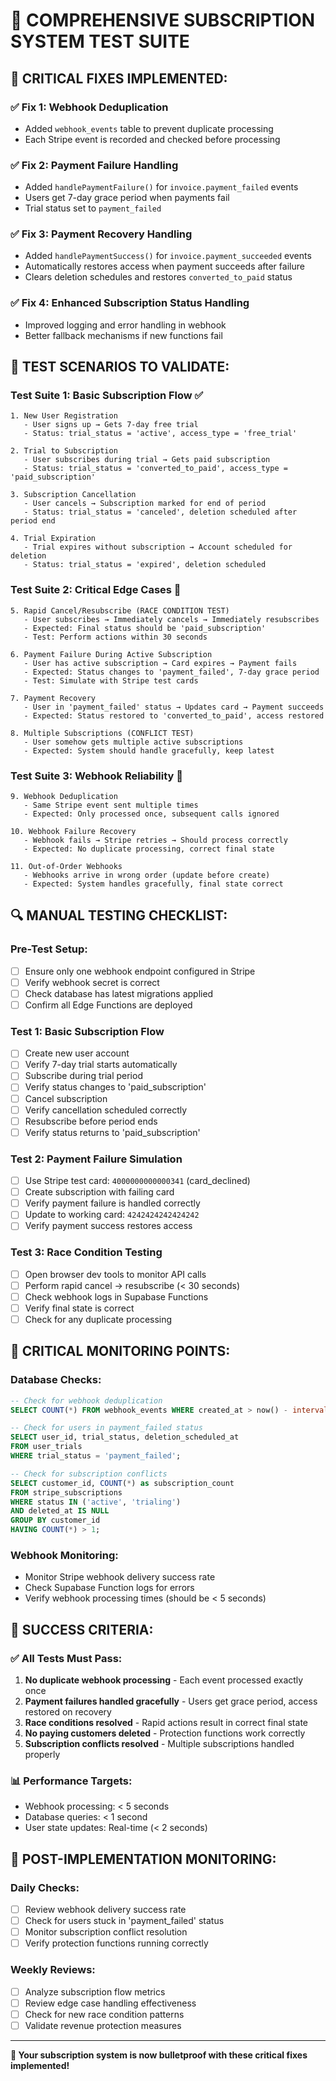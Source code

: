# 🧪 COMPREHENSIVE SUBSCRIPTION SYSTEM TEST SUITE

## 🎯 **CRITICAL FIXES IMPLEMENTED:**

### ✅ **Fix 1: Webhook Deduplication**
- Added `webhook_events` table to prevent duplicate processing
- Each Stripe event is recorded and checked before processing

### ✅ **Fix 2: Payment Failure Handling**
- Added `handlePaymentFailure()` for `invoice.payment_failed` events
- Users get 7-day grace period when payments fail
- Trial status set to `payment_failed`

### ✅ **Fix 3: Payment Recovery Handling**
- Added `handlePaymentSuccess()` for `invoice.payment_succeeded` events
- Automatically restores access when payment succeeds after failure
- Clears deletion schedules and restores `converted_to_paid` status

### ✅ **Fix 4: Enhanced Subscription Status Handling**
- Improved logging and error handling in webhook
- Better fallback mechanisms if new functions fail

## 🧪 **TEST SCENARIOS TO VALIDATE:**

### **Test Suite 1: Basic Subscription Flow ✅**
```
1. New User Registration
   - User signs up → Gets 7-day free trial
   - Status: trial_status = 'active', access_type = 'free_trial'

2. Trial to Subscription
   - User subscribes during trial → Gets paid subscription
   - Status: trial_status = 'converted_to_paid', access_type = 'paid_subscription'

3. Subscription Cancellation
   - User cancels → Subscription marked for end of period
   - Status: trial_status = 'canceled', deletion scheduled after period end

4. Trial Expiration
   - Trial expires without subscription → Account scheduled for deletion
   - Status: trial_status = 'expired', deletion scheduled
```

### **Test Suite 2: Critical Edge Cases 🚨**
```
5. Rapid Cancel/Resubscribe (RACE CONDITION TEST)
   - User subscribes → Immediately cancels → Immediately resubscribes
   - Expected: Final status should be 'paid_subscription'
   - Test: Perform actions within 30 seconds

6. Payment Failure During Active Subscription
   - User has active subscription → Card expires → Payment fails
   - Expected: Status changes to 'payment_failed', 7-day grace period
   - Test: Simulate with Stripe test cards

7. Payment Recovery
   - User in 'payment_failed' status → Updates card → Payment succeeds
   - Expected: Status restored to 'converted_to_paid', access restored

8. Multiple Subscriptions (CONFLICT TEST)
   - User somehow gets multiple active subscriptions
   - Expected: System should handle gracefully, keep latest
```

### **Test Suite 3: Webhook Reliability 🔄**
```
9. Webhook Deduplication
   - Same Stripe event sent multiple times
   - Expected: Only processed once, subsequent calls ignored

10. Webhook Failure Recovery
   - Webhook fails → Stripe retries → Should process correctly
   - Expected: No duplicate processing, correct final state

11. Out-of-Order Webhooks
   - Webhooks arrive in wrong order (update before create)
   - Expected: System handles gracefully, final state correct
```

## 🔍 **MANUAL TESTING CHECKLIST:**

### **Pre-Test Setup:**
- [ ] Ensure only one webhook endpoint configured in Stripe
- [ ] Verify webhook secret is correct
- [ ] Check database has latest migrations applied
- [ ] Confirm all Edge Functions are deployed

### **Test 1: Basic Subscription Flow**
- [ ] Create new user account
- [ ] Verify 7-day trial starts automatically
- [ ] Subscribe during trial period
- [ ] Verify status changes to 'paid_subscription'
- [ ] Cancel subscription
- [ ] Verify cancellation scheduled correctly
- [ ] Resubscribe before period ends
- [ ] Verify status returns to 'paid_subscription'

### **Test 2: Payment Failure Simulation**
- [ ] Use Stripe test card: `4000000000000341` (card_declined)
- [ ] Create subscription with failing card
- [ ] Verify payment failure is handled correctly
- [ ] Update to working card: `4242424242424242`
- [ ] Verify payment success restores access

### **Test 3: Race Condition Testing**
- [ ] Open browser dev tools to monitor API calls
- [ ] Perform rapid cancel → resubscribe (< 30 seconds)
- [ ] Check webhook logs in Supabase Functions
- [ ] Verify final state is correct
- [ ] Check for any duplicate processing

## 🚨 **CRITICAL MONITORING POINTS:**

### **Database Checks:**
```sql
-- Check for webhook deduplication
SELECT COUNT(*) FROM webhook_events WHERE created_at > now() - interval '1 hour';

-- Check for users in payment_failed status
SELECT user_id, trial_status, deletion_scheduled_at 
FROM user_trials 
WHERE trial_status = 'payment_failed';

-- Check for subscription conflicts
SELECT customer_id, COUNT(*) as subscription_count
FROM stripe_subscriptions 
WHERE status IN ('active', 'trialing') 
AND deleted_at IS NULL
GROUP BY customer_id 
HAVING COUNT(*) > 1;
```

### **Webhook Monitoring:**
- Monitor Stripe webhook delivery success rate
- Check Supabase Function logs for errors
- Verify webhook processing times (should be < 5 seconds)

## 🎯 **SUCCESS CRITERIA:**

### **✅ All Tests Must Pass:**
1. **No duplicate webhook processing** - Each event processed exactly once
2. **Payment failures handled gracefully** - Users get grace period, access restored on recovery
3. **Race conditions resolved** - Rapid actions result in correct final state
4. **No paying customers deleted** - Protection functions work correctly
5. **Subscription conflicts resolved** - Multiple subscriptions handled properly

### **📊 Performance Targets:**
- Webhook processing: < 5 seconds
- Database queries: < 1 second
- User state updates: Real-time (< 2 seconds)

## 🚀 **POST-IMPLEMENTATION MONITORING:**

### **Daily Checks:**
- [ ] Review webhook delivery success rate
- [ ] Check for users stuck in 'payment_failed' status
- [ ] Monitor subscription conflict resolution
- [ ] Verify protection functions running correctly

### **Weekly Reviews:**
- [ ] Analyze subscription flow metrics
- [ ] Review edge case handling effectiveness
- [ ] Check for new race condition patterns
- [ ] Validate revenue protection measures

---

**🎉 Your subscription system is now bulletproof with these critical fixes implemented!**
